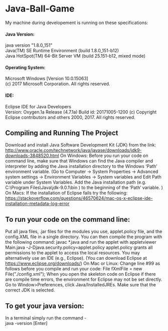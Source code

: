 # Java-Ball-Game
My machine during developement is running on these specifications:

#### Java Version:

java version "1.8.0_151" <br />
Java(TM) SE Runtime Environment (build 1.8.0_151-b12) <br />
Java HotSpot(TM) 64-Bit Server VM (build 25.151-b12, mixed mode) <br />

#### Operating System:

Microsoft Windows [Version 10.0.15063] <br />
(c) 2017 Microsoft Corporation. All rights reserved. <br />

#### IDE:

Eclipse IDE for Java Developers <br />
Version: Oxygen.1a Release (4.7.1a)
Build id: 20171005-1200
(c) Copyright Eclipse contributors and others 2000, 2017.  All rights reserved. 

## Compiling and Running The Project
Download and install Java Software Development Kit (JDK) from the link:
http://www.oracle.com/technetwork/java/javase/downloads/jdk9-downloads-3848520.html
On Windows: Before you run your code on command line, make sure that Windows can find the Java
compiler and interpreter by adding the Java installation directory to the Windows ‘Path’ environment
variable.
(Go to Computer -> System Properties -> Advanced system settings -> Environment Variables -> System
variables and Edit Path variable under System Variables. Add the Java installation path (e.g. C:\Program
Files\Java\jdk-9.0.1\bin ) to the beginning of the ‘Path’ variable. )
On Macs: If the installation of Eclipse fails try the following:
https://stackoverflow.com/questions/46570624/mac-os-x-eclipse-ide-installation-metadata-log-error

## To run your code on the command line:
Put all java files, .jar files for the modules you use, applet.policy file, and the config.XML file in
a single directory. You can then compile the program with the following command:
 javac *.java
and run the applet with
 appletviewer Main.java -J-Djava.security.policy=applet.policy
applet.policy grants all permissions to the applet to access the local resources.
You may alternatively use an IDE (e.g., Eclipse). (You can download Eclipse at https://www.eclipse.org/downloads/)
On Mac or Linux: Change line #99 as follows before you compile and run your code:
 File fXmlFile = new File("./config.xml");
When you open the skeleton code on Eclipse if there are compile time errors, the environment for
Eclipse may not be set directly. Go to Window>Preferences, click Java/InstalledJREs. Make sure that the
correct JDK is selected.

## To get your java version:
In a terminal simply run the command - <br />
java -version [Enter] <br />
